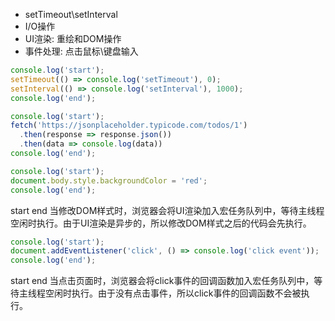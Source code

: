 * setTimeout\setInterval
* I/O操作
* UI渲染: 重绘和DOM操作
* 事件处理: 点击鼠标\键盘输入

```JavaScript
console.log('start');
setTimeout(() => console.log('setTimeout'), 0);
setInterval(() => console.log('setInterval'), 1000);
console.log('end');
```

```JavaScript
console.log('start');
fetch('https://jsonplaceholder.typicode.com/todos/1')
  .then(response => response.json())
  .then(data => console.log(data))
console.log('end');
```

```JavaScript
console.log('start');
document.body.style.backgroundColor = 'red';
console.log('end');
```
start end
当修改DOM样式时，浏览器会将UI渲染加入宏任务队列中，等待主线程空闲时执行。由于UI渲染是异步的，所以修改DOM样式之后的代码会先执行。


```JavaScript
console.log('start');
document.addEventListener('click', () => console.log('click event'));
console.log('end');
```
start end
当点击页面时，浏览器会将click事件的回调函数加入宏任务队列中，等待主线程空闲时执行。由于没有点击事件，所以click事件的回调函数不会被执行。
